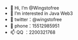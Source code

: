 - 👋 Hi, I’m @Wingstofree
- 👀 I’m interested in Java Web3
- 🌱 twitter：@wingstofree
- 💞️ phone：15512985951
- 📫 QQ ：2200321768

<!---
Wingstofree/Wingstofree is a ✨ special ✨ repository because its `README.md` (this file) appears on your GitHub profile.
You can click the Preview link to take a look at your changes.
--->

